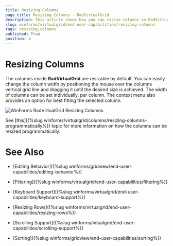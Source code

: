 ```yaml
---
title: Resizing Columns
page_title: Resizing Columns - RadVirtualGrid
description: This article shows how you can resize columns in RadVirtualGrid at runtime. 
slug: winforms/virtualgrid/end-user-capabilities/resizing-columns
tags: resizing,columns
published: True
position: 4
---
```


# Resizing Columns

The columns inside __RadVirtualGrid__ are resizable by default. You can easily change the column width by positioning the mouse over the columns vertical grid line and dragging it until the desired size is achieved. The width of columns can be set individually, per column. The context menu also provides an option for best fitting the selected column.

![WinForms RadVirtualGrid Resizing Columns](images/virtualgrid-end-user-capabilities-resizing-columns001.gif)

See [this]({%slug winforms/virtualgrid/columns/resizing-columns-programmatically%}) topic for more information on how the columns can be resized programmatically.


# See Also
* [Editing Behavior]({%slug winforms/gridview/end-user-capabilities/editing-behavior%})

* [Filtering]({%slug winforms/virtualgrid/end-user-capabilities/filtering%})

* [Keyboard Support]({%slug winforms/virtualgrid/end-user-capabilities/keyboard-support%})

* [Resizing Rows]({%slug winforms/virtualgrid/end-user-capabilities/resizing-rows%})

* [Scrolling Support]({%slug winforms/vitualgrid/end-user-capabilities/scrolling-support%})

* [Sorting]({%slug winforms/gridview/end-user-capabilities/sorting%})


